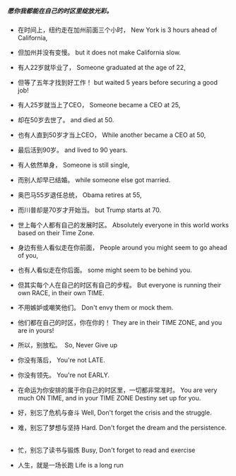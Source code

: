 ##### 愿你我都能在自己的时区里绽放光彩。

- 在时间上，纽约走在加州前面三个小时，
New York is 3 hours ahead of California,
 
- 但加州并没有变慢。
but it does not make California slow.
 
- 有人22岁就毕业了，
Someone graduated at the age of 22,
 
- 但等了五年才找到好工作！
but waited 5 years before securing a good job!
 
- 有人25岁就当上了CEO，
Someone became a CEO at 25,
 
- 却在50岁去世了。
and died at 50.
 
- 也有人直到50岁才当上CEO，
While another became a CEO at 50,
 
- 最后活到90岁。
and lived to 90 years.
 
- 有人依然单身，
Someone is still single,
 
- 而别人却早已结婚。
while someone else got married.
 
- 奥巴马55岁退任总统，
Obama retires at 55,
 
- 而川普却是70岁才开始当。
but Trump starts at 70.
 
- 世上每个人都有自己的发展时区。
Absolutely everyone in this world works based on their Time Zone.
 
- 身边有些人看似走在你前面，
People around you might seem to go ahead of you,
 
- 也有人看似走在你后面。
some might seem to be behind you.
 
- 但其实每个人在自己的时区有自己的步程。
But everyone is running their own RACE, in their own TIME.
 
- 不用嫉妒或嘲笑他们。
Don't envy them or mock them.
 
- 他们都在自己的时区，你在你的！
They are in their TIME ZONE, and you are in yours!
 
- 所以，别放松。
 So, Never Give up
 
- 你没有落后，
You're not LATE.
 
- 你没有领先。
You're not EARLY.
 
- 在命运为你安排的属于你自己的时区里，一切都非常准时。
You are very much ON TIME, and in your TIME ZONE Destiny set up for you.
 
- 好，别忘了危机与奋斗
Well, Don't forget the crisis and the struggle.
 
- 难，别忘了梦想与坚持
Hard. Don't forget the dream and the persistence.
 
- 忙，别忘了读书与锻炼
Busy, Don't forget to read and exercise
 
- 人生，就是一场长跑
Life is a long run


